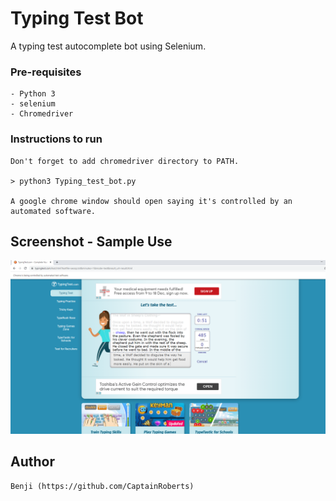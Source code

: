 # Typing Test Bot

A typing test autocomplete bot using Selenium.

### Pre-requisites

	- Python 3
	- selenium
	- Chromedriver

### Instructions to run

	Don't forget to add chromedriver directory to PATH.

  	> python3 Typing_test_bot.py

  	A google chrome window should open saying it's controlled by an automated software.

## Screenshot - Sample Use

![Screenshot](screenshot.png)

## Author

	Benji (https://github.com/CaptainRoberts)
